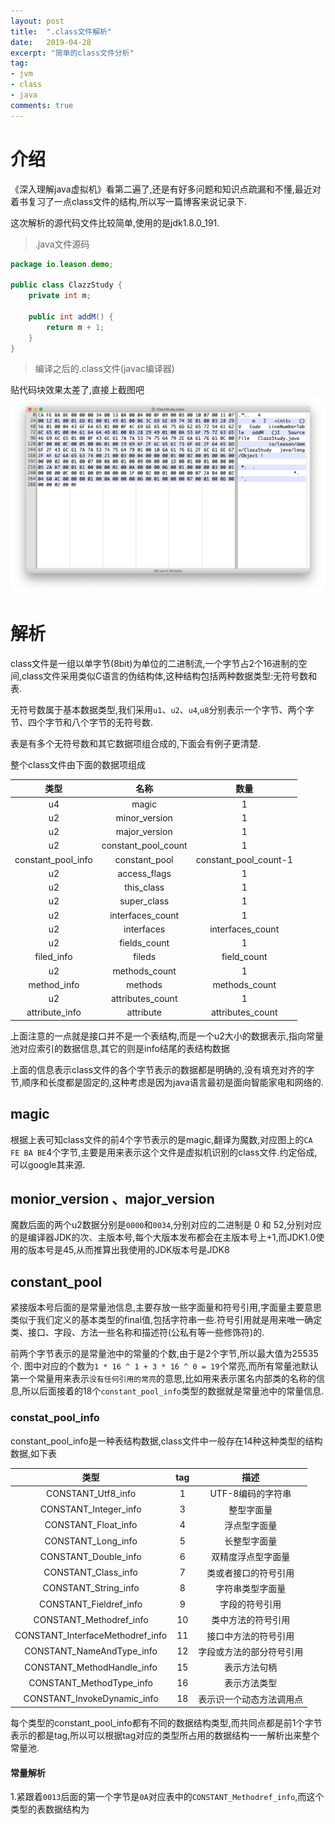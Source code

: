 ```yaml
---
layout: post
title:  ".class文件解析"
date:   2019-04-28
excerpt: "简单的class文件分析"
tag:
- jvm
- class
- java
comments: true
---
```


# 介绍

《深入理解java虚拟机》看第二遍了,还是有好多问题和知识点疏漏和不懂,最近对着书复习了一点class文件的结构,所以写一篇博客来说记录下.

这次解析的源代码文件比较简单,使用的是jdk1.8.0_191.

> .java文件源码

```java
package io.leason.demo;

public class ClazzStudy {
    private int m;

    public int addM() {
        return m + 1;
    }
}
```

> 编译之后的.class文件(javac编译器)

贴代码块效果太差了,直接上截图吧
![class file code](../assets/img/2019-05-22-class-analysis/class-hex-code.png)

# 解析

class文件是一组以单字节(8bit)为单位的二进制流,一个字节占2个16进制的空间,class文件采用类似C语言的伪结构体,这种结构包括两种数据类型:无符号数和表.

无符号数属于基本数据类型,我们采用`u1`、`u2`、`u4`,`u8`分别表示一个字节、两个字节、四个字节和八个字节的无符号数.

表是有多个无符号数和其它数据项组合成的,下面会有例子更清楚.

整个class文件由下面的数据项组成

|        类型        |         名称        |          数量         |
|:------------------:|:-------------------:|:---------------------:|
|         u4         |        magic        |           1           |
|         u2         |    minor_version    |           1           |
|         u2         |    major_version    |           1           |
|         u2         | constant_pool_count |           1           |
| constant_pool_info |    constant_pool    | constant_pool_count-1 |
|         u2         |     access_flags    |           1           |
|         u2         |      this_class     |           1           |
|         u2         |     super_class     |           1           |
|         u2         |   interfaces_count  |           1           |
|         u2         |      interfaces     |    interfaces_count   |
|         u2         |     fields_count    |           1           |
|     filed_info     |        fileds       |      field_count      |
|         u2         |    methods_count    |           1           |
|     method_info    |       methods       |     methods_count     |
|         u2         |   attributes_count  |           1           |
|   attribute_info   |      attribute      |    attributes_count   |

上面注意的一点就是接口并不是一个表结构,而是一个u2大小的数据表示,指向常量池对应索引的数据信息,其它的则是info结尾的表结构数据

上面的信息表示class文件的各个字节表示的数据都是明确的,没有填充对齐的字节,顺序和长度都是固定的,这种考虑是因为java语言最初是面向智能家电和网络的.

## magic

根据上表可知class文件的前4个字节表示的是magic,翻译为魔数,对应图上的`CA FE BA BE`4个字节,主要是用来表示这个文件是虚拟机识别的class文件.约定俗成,可以google其来源.

## monior_version 、major_version

魔数后面的两个u2数据分别是`0000`和`0034`,分别对应的二进制是 0 和 52,分别对应的是编译器JDK的次、主版本号,每个大版本发布都会在主版本号上+1,而JDK1.0使用的版本号是45,从而推算出我使用的JDK版本号是JDK8

## constant_pool

紧接版本号后面的是常量池信息,主要存放一些字面量和符号引用,字面量主要意思类似于我们定义的基本类型的final值,包括字符串一些.符号引用就是用来唯一确定类、接口、字段、方法一些名称和描述符(公私有等一些修饰符)的.

前两个字节表示的是常量池中的常量的个数,由于是2个字节,所以最大值为25535个.
图中对应的个数为`1 * 16 ^ 1 + 3 * 16 ^ 0 = 19`个常亮,而所有常量池默认第一个常量用来表示`没有任何引用的常亮`的意思,比如用来表示匿名内部类的名称的信息,所以后面接着的18个`constant_pool_info`类型的数据就是常量池中的常量信息.

### constat_pool_info

constant_pool_info是一种表结构数据,class文件中一般存在14种这种类型的结构数据,如下表

|               类型               | tag |           描述           |
|:--------------------------------:|:---:|:------------------------:|
|        CONSTANT_Utf8_info        |  1  |     UTF-8编码的字符串    |
|       CONSTANT_Integer_info      |  3  |        整型字面量        |
|        CONSTANT_Float_info       |  4  |       浮点型字面量       |
|        CONSTANT_Long_info        |  5  |       长整型字面量       |
|       CONSTANT_Double_info       |  6  |    双精度浮点型字面量    |
|        CONSTANT_Class_info       |  7  |   类或者接口的符号引用   |
|       CONSTANT_String_info       |  8  |     字符串类型字面量     |
|      CONSTANT_Fieldref_info      |  9  |      字段的符号引用      |
|      CONSTANT_Methodref_info     |  10 |    类中方法的符号引用    |
| CONSTANT_InterfaceMethodref_info |  11 |   接口中方法的符号引用   |
|     CONSTANT_NameAndType_info    |  12 | 字段或方法的部分符号引用 |
|    CONSTANT_MethodHandle_info    |  15 |       表示方法句柄       |
|     CONSTANT_MethodType_info     |  16 |       表示方法类型       |
|    CONSTANT_InvokeDynamic_info   |  18 | 表示识一个动态方法调用点 |

每个类型的constant_pool_info都有不同的数据结构类型,而共同点都是前1个字节表示的都是tag,所以可以根据tag对应的类型所占用的数据结构一一解析出来整个常量池.

#### 常量解析

1.紧跟着`0013`后面的第一个字节是`0A`对应表中的`CONSTANT_Methodref_info`,而这个类型的表数据结构为


